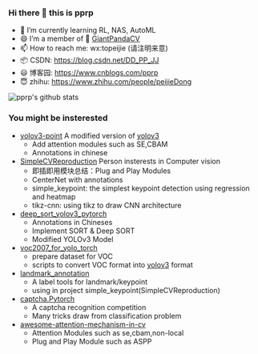### Hi there 👋 this is pprp

- 🌱 I’m currently learning RL, NAS, AutoML
- :smile: I’m a member of :panda_face: [GiantPandaCV](https://github.com/GiantPandaCV)
- 📫 How to reach me: wx:topeijie (请注明来意)
- :package: CSDN: https://blog.csdn.net/DD_PP_JJ
- :smiley: 博客园: https://www.cnblogs.com/pprp
- 😇 zhihu: https://www.zhihu.com/people/peijieDong

![pprp's github stats](https://github-readme-stats.vercel.app/api?username=pprp&show_icons=true&count_private=true&hide=prs&theme=default_repocard)

### You might be insterested

- [yolov3-point](https://github.com/GiantPandaCV/yolov3-point) A modified version of [yolov3](https://github.com/ultralytics/yolov3)
  - Add attention modules such as SE,CBAM
  - Annotations in chinese
- [SimpleCVReproduction](https://github.com/pprp/SimpleCVReproduction) Person insterests in Computer vision
  - 即插即用模块总结：Plug and Play Modules 
  - CenterNet with annotations
  - simple_keypoint: the simplest keypoint detection using regression and heatmap
  - tikz-cnn: using tikz to draw CNN architecture
- [deep_sort_yolov3_pytorch](https://github.com/pprp/deep_sort_yolov3_pytorch) 
  - Annotations in Chineses
  - Implement SORT & Deep SORT
  - Modified YOLOv3 Model
- [voc2007_for_yolo_torch](https://github.com/pprp/voc2007_for_yolo_torch) 
  - prepare dataset for VOC 
  - scripts to convert VOC format into [yolov3](https://github.com/ultralytics/yolov3) format
- [landmark_annotation](https://github.com/pprp/landmark_annotation)
  - A label tools for landmark/keypoint
  - using in project simple_keypoint(SimpleCVReproduction)
- [captcha.Pytorch](https://github.com/pprp/captcha.Pytorch)
  - A captcha recognition competition
  - Many tricks draw from classification problem
- [awesome-attention-mechanism-in-cv](https://github.com/pprp/awesome-attention-mechanism-in-cv)
  - Attention Modules such as se,cbam,non-local
  - Plug and Play Module such as ASPP
